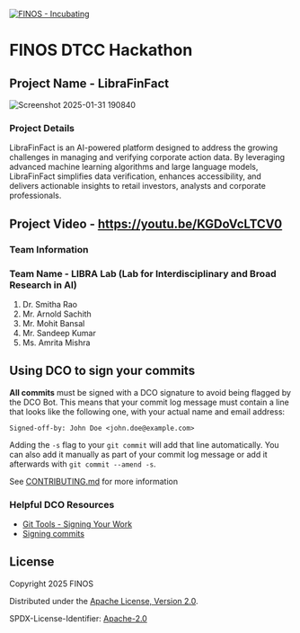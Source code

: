 [![FINOS - Incubating](https://cdn.jsdelivr.net/gh/finos/contrib-toolbox@master/images/badge-incubating.svg)](https://finosfoundation.atlassian.net/wiki/display/FINOS/Incubating)

# FINOS DTCC Hackathon 


## Project Name - LibraFinFact

![Screenshot 2025-01-31 190840](https://github.com/user-attachments/assets/5ebfe67d-5684-45e5-9c3f-1791e530bb86)

### Project Details
LibraFinFact is an AI-powered platform designed to address the growing challenges in managing and verifying corporate action data. By leveraging advanced machine learning algorithms and large language models, LibraFinFact simplifies data verification, enhances accessibility, and delivers actionable insights to retail investors, analysts and corporate professionals.

## Project Video - https://youtu.be/KGDoVcLTCV0

### Team Information
### Team Name - LIBRA Lab (Lab for Interdisciplinary and Broad Research in AI)
1. Dr. Smitha Rao 
2. Mr. Arnold Sachith 
3. Mr. Mohit Bansal 
4. Mr. Sandeep Kumar 
5. Ms. Amrita Mishra

## Using DCO to sign your commits

**All commits** must be signed with a DCO signature to avoid being flagged by the DCO Bot. This means that your commit log message must contain a line that looks like the following one, with your actual name and email address:

```
Signed-off-by: John Doe <john.doe@example.com>
```

Adding the `-s` flag to your `git commit` will add that line automatically. You can also add it manually as part of your commit log message or add it afterwards with `git commit --amend -s`.

See [CONTRIBUTING.md](./.github/CONTRIBUTING.md) for more information

### Helpful DCO Resources
- [Git Tools - Signing Your Work](https://git-scm.com/book/en/v2/Git-Tools-Signing-Your-Work)
- [Signing commits
](https://docs.github.com/en/github/authenticating-to-github/signing-commits)


## License

Copyright 2025 FINOS

Distributed under the [Apache License, Version 2.0](http://www.apache.org/licenses/LICENSE-2.0).

SPDX-License-Identifier: [Apache-2.0](https://spdx.org/licenses/Apache-2.0)








